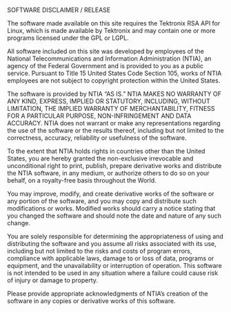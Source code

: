 SOFTWARE DISCLAIMER / RELEASE

The software made available on this site requires the Tektronix RSA API for Linux, which is made available by Tektronix and may contain one or more programs licensed under the GPL or LGPL.

All software included on this site was developed by employees of the National Telecommunications and Information Administration (NTIA), an agency of the Federal Government and is provided to you as a public service. Pursuant to Title 15 United States Code Section 105, works of NTIA employees are not subject to copyright protection within the United States.

The software is provided by NTIA “AS IS.” NTIA MAKES NO WARRANTY OF ANY KIND, EXPRESS, IMPLIED OR STATUTORY, INCLUDING, WITHOUT LIMITATION, THE IMPLIED WARRANTY OF MERCHANTABILITY, FITNESS FOR A PARTICULAR PURPOSE, NON-INFRINGEMENT AND DATA ACCURACY. NTIA does not warrant or make any representations regarding the use of the software or the results thereof, including but not limited to the correctness, accuracy, reliability or usefulness of the software.

To the extent that NTIA holds rights in countries other than the United States, you are hereby granted the non-exclusive irrevocable and unconditional right to print, publish, prepare derivative works and distribute the NTIA software, in any medium, or authorize others to do so on your behalf, on a royalty-free basis throughout the World.

You may improve, modify, and create derivative works of the software or any portion of the software, and you may copy and distribute such modifications or works. Modified works should carry a notice stating that you changed the software and should note the date and nature of any such change.

You are solely responsible for determining the appropriateness of using and distributing the software and you assume all risks associated with its use, including but not limited to the risks and costs of program errors, compliance with applicable laws, damage to or loss of data, programs or equipment, and the unavailability or interruption of operation. This software is not intended to be used in any situation where a failure could cause risk of injury or damage to property.

Please provide appropriate acknowledgments of NTIA’s creation of the software in any copies or derivative works of this software.
